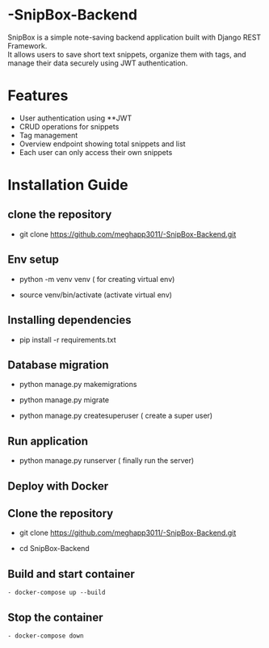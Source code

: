# -SnipBox-Backend

SnipBox is a simple note-saving backend application built with Django REST Framework.  
It allows users to save short text snippets, organize them with tags, and manage their data securely using JWT authentication.

# Features

- User authentication using **JWT 
- CRUD operations for snippets
- Tag management 
- Overview endpoint showing total snippets and list
- Each user can only access their own snippets

# Installation Guide

  ## clone the repository

 - git clone https://github.com/meghapp3011/-SnipBox-Backend.git
  
  ## Env setup
 
 - python -m venv venv  ( for creating virtual env)
 
 - source venv/bin/activate (activate virtual env)

  ## Installing dependencies

 - pip install -r requirements.txt

  ## Database migration

 - python manage.py makemigrations

 - python manage.py migrate

 - python manage.py createsuperuser ( create a super user)

 ## Run application

 - python manage.py runserver ( finally run the server)

 ## Deploy with Docker
   ##  Clone the repository 
   
  - git clone https://github.com/meghapp3011/-SnipBox-Backend.git
  
  - cd SnipBox-Backend
  
  ## Build and start container

    - docker-compose up --build

  ## Stop the container

    - docker-compose down
     

